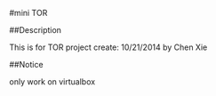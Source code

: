 #mini TOR

##Description

This is for TOR project
create: 10/21/2014
by Chen Xie

##Notice

only work on virtualbox
